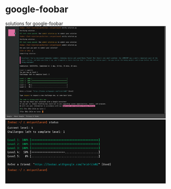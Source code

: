 # google-foobar
solutions for google-foobar
![3-challenges-completion](https://github.com/Eniyanilavan/google-foobar/blob/master/3-challenges-completion.png)
![3.5-challenges-completion](https://github.com/Eniyanilavan/google-foobar/blob/master/3.5-challenges-completion.png)
